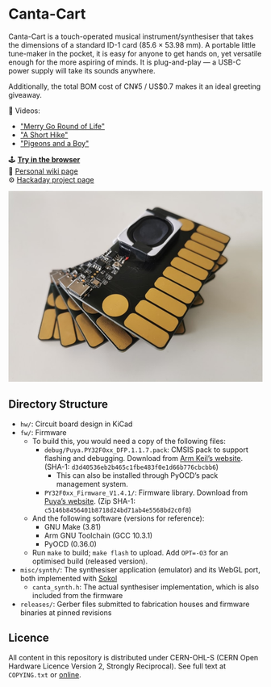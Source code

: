 # Canta-Cart

Canta-Cart is a touch-operated musical instrument/synthesiser that takes the dimensions of a standard ID-1 card (85.6 × 53.98 mm). A portable little tune-maker in the pocket, it is easy for anyone to get hands on, yet versatile enough for the more aspiring of minds. It is plug-and-play — a USB-C power supply will take its sounds anywhere.

Additionally, the total BOM cost of CN¥5 / US$0.7 makes it an ideal greeting giveaway.

🎥 Videos:
- ["Merry Go Round of Life"](https://vimeo.com/989413177)
- ["A Short Hike"](https://vimeo.com/980840986)
- ["Pigeons and a Boy"](https://vimeo.com/970898009)

🕹️ [**Try in the browser**](https://ayuusweetfish.github.io/Canta-Cart/synth/)  
🌟 [Personal wiki page](https://ayu.land/canta-cart)  
⚙️ [Hackaday project page](https://hackaday.io/project/196643-canta-cart)

![A stack of card-sized electronic devices](misc/Cover.jpg)

## Directory Structure
- `hw/`: Circuit board design in KiCad
- `fw/`: Firmware
  - To build this, you would need a copy of the following files:
    - `debug/Puya.PY32F0xx_DFP.1.1.7.pack`: CMSIS pack to support flashing and debugging. Download from [Arm Keil’s website](https://www.keil.arm.com/packs/py32f0xx_dfp-puya/versions/). (SHA-1: `d3d40536eb2b465c1fbe483f0e1d66b776cbcbb6`)
      - This can also be installed through PyOCD’s pack management system.
    - `PY32F0xx_Firmware_V1.4.1/`: Firmware library. Download from [Puya’s website](https://www.puyasemi.com/en/gongjuyuruanjian.html). (Zip SHA-1: `c5146b8456401b8718d24bd71ab4e5568bd2c0f8`)
  - And the following software (versions for reference):
    - GNU Make (3.81)
    - Arm GNU Toolchain (GCC 10.3.1)
    - PyOCD (0.36.0)
  - Run `make` to build; `make flash` to upload. Add `OPT=-O3` for an optimised build (released version).
- `misc/synth/`: The synthesiser application (emulator) and its WebGL port, both implemented with [Sokol](https://github.com/floooh/sokol)
  - `canta_synth.h`: The actual synthesiser implementation, which is also included from the firmware
- `releases/`: Gerber files submitted to fabrication houses and firmware binaries at pinned revisions

## Licence
All content in this repository is distributed under CERN-OHL-S (CERN Open Hardware Licence Version 2, Strongly Reciprocal). See full text at `COPYING.txt` or [online](https://ohwr.org/cern_ohl_s_v2.txt).
